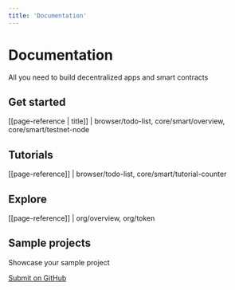 ```yaml
---
title: 'Documentation'
---
```


# Documentation

All you need to build decentralized apps and smart contracts

## Get started

[[page-reference | title]]
| browser/todo-list, core/smart/overview, core/smart/testnet-node

## Tutorials

[[page-reference]]
| browser/todo-list, core/smart/tutorial-counter

## Explore

[[page-reference]]
| org/overview, org/token

## Sample projects

Showcase your sample project

[Submit on GitHub](https://github.com/blockstack/docs.blockstack)
